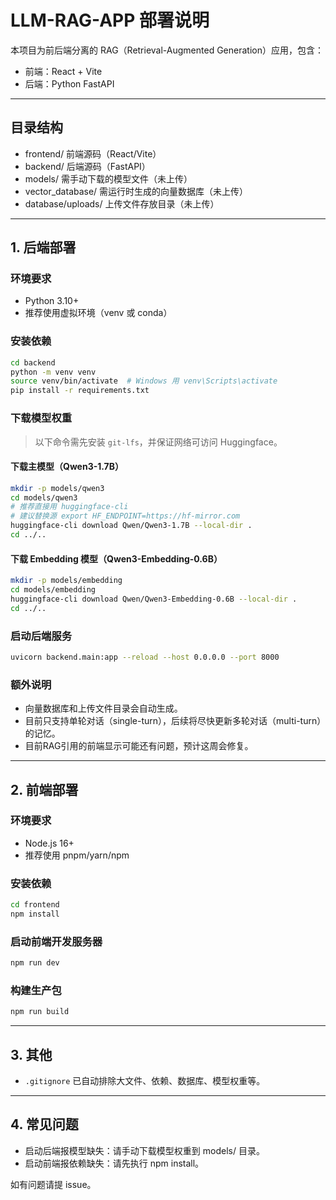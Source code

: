 # LLM-RAG-APP 部署说明

本项目为前后端分离的 RAG（Retrieval-Augmented Generation）应用，包含：
- 前端：React + Vite
- 后端：Python FastAPI

---

## 目录结构
- frontend/  前端源码（React/Vite）
- backend/   后端源码（FastAPI）
- models/    需手动下载的模型文件（未上传）
- vector_database/  需运行时生成的向量数据库（未上传）
- database/uploads/  上传文件存放目录（未上传）

---

## 1. 后端部署

### 环境要求
- Python 3.10+
- 推荐使用虚拟环境（venv 或 conda）

### 安装依赖
```bash
cd backend
python -m venv venv
source venv/bin/activate  # Windows 用 venv\Scripts\activate
pip install -r requirements.txt
```

### 下载模型权重
> 以下命令需先安装 `git-lfs`，并保证网络可访问 Huggingface。

#### 下载主模型（Qwen3-1.7B）
```bash
mkdir -p models/qwen3
cd models/qwen3
# 推荐直接用 huggingface-cli
# 建议替换源 export HF_ENDPOINT=https://hf-mirror.com
huggingface-cli download Qwen/Qwen3-1.7B --local-dir .
cd ../..
```

#### 下载 Embedding 模型（Qwen3-Embedding-0.6B）
```bash
mkdir -p models/embedding
cd models/embedding
huggingface-cli download Qwen/Qwen3-Embedding-0.6B --local-dir .
cd ../..
```

### 启动后端服务
```bash
uvicorn backend.main:app --reload --host 0.0.0.0 --port 8000
```

### 额外说明
- 向量数据库和上传文件目录会自动生成。
- 目前只支持单轮对话（single-turn），后续将尽快更新多轮对话（multi-turn）的记忆。
- 目前RAG引用的前端显示可能还有问题，预计这周会修复。
---

## 2. 前端部署

### 环境要求
- Node.js 16+
- 推荐使用 pnpm/yarn/npm

### 安装依赖
```bash
cd frontend
npm install
```

### 启动前端开发服务器
```bash
npm run dev
```

### 构建生产包
```bash
npm run build
```

---

## 3. 其他
- `.gitignore` 已自动排除大文件、依赖、数据库、模型权重等。

---

## 4. 常见问题
- 启动后端报模型缺失：请手动下载模型权重到 models/ 目录。
- 启动前端报依赖缺失：请先执行 npm install。

如有问题请提 issue。
